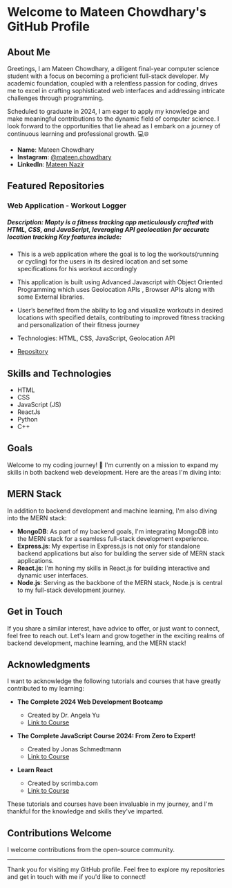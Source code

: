 # Welcome to Mateen Chowdhary's GitHub Profile

## About Me

Greetings, I am Mateen Chowdhary, a diligent final-year computer science student with a focus on becoming a proficient full-stack developer. My academic foundation, coupled with a relentless passion for coding, drives me to excel in crafting sophisticated web interfaces and addressing intricate challenges through programming.

Scheduled to graduate in 2024, I am eager to apply my knowledge and make meaningful contributions to the dynamic field of computer science. I look forward to the opportunities that lie ahead as I embark on a journey of continuous learning and professional growth. 💻🌐

- **Name**: Mateen Chowdhary
- **Instagram**: [@mateen.chowdhary](https://www.instagram.com/mateen.chowdhary/)
- **LinkedIn**: [Mateen Nazir](https://www.linkedin.com/in/mateen-chowdhary/)

## Featured Repositories

### Web Application - Workout Logger

##### Description: Mapty is a fitness tracking app meticulously crafted with HTML, CSS, and JavaScript, leveraging API geolocation for accurate location tracking Key features include:

- This is a web application where the goal is to log the workouts(running or cycling) for the users in its
  desired location and set some specifications for his workout accordingly
- This application is built using Advanced Javascript with Object Oriented Programming which uses
  Geolocation APIs , Browser APIs along with some External libraries.
- User’s benefited from the ability to log and visualize workouts in desired locations with specified details,
  contributing to improved fitness tracking and personalization of their fitness journey

- Technologies: HTML, CSS, JavaScript, Geolocation API
- [Repository](https://github.com/Mateennazir/Mapty-by-Mateen)

## Skills and Technologies

- HTML
- CSS
- JavaScript (JS)
- ReactJs
- Python
- C++

## Goals

Welcome to my coding journey! 👋 I'm currently on a mission to expand my skills in both backend web development. Here are the areas I'm diving into:

## MERN Stack

In addition to backend development and machine learning, I'm also diving into the MERN stack:

- **MongoDB**: As part of my backend goals, I'm integrating MongoDB into the MERN stack for a seamless full-stack development experience.
- **Express.js**: My expertise in Express.js is not only for standalone backend applications but also for building the server side of MERN stack applications.
- **React.js**: I'm honing my skills in React.js for building interactive and dynamic user interfaces.
- **Node.js**: Serving as the backbone of the MERN stack, Node.js is central to my full-stack development journey.

## Get in Touch

If you share a similar interest, have advice to offer, or just want to connect, feel free to reach out. Let's learn and grow together in the exciting realms of backend development, machine learning, and the MERN stack!

## Acknowledgments

I want to acknowledge the following tutorials and courses that have greatly contributed to my learning:

- **The Complete 2024 Web Development Bootcamp**

  - Created by Dr. Angela Yu
  - [Link to Course](https://www.udemy.com/course/the-complete-web-development-bootcamp/)

- **The Complete JavaScript Course 2024: From Zero to Expert!**

  - Created by Jonas Schmedtmann
  - [Link to Course](https://www.udemy.com/course/the-complete-javascript-course/)

- **Learn React**
  - Created by scrimba.com
  - [Link to Course](https://scrimba.com/playlist/p7P5Hd)

These tutorials and courses have been invaluable in my journey, and I'm thankful for the knowledge and skills they've imparted.

## Contributions Welcome

I welcome contributions from the open-source community.

---

Thank you for visiting my GitHub profile. Feel free to explore my repositories and get in touch with me if you'd like to connect!
